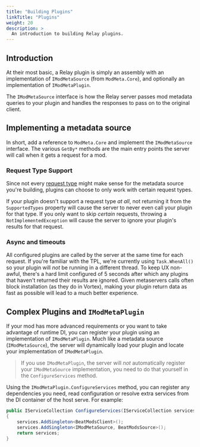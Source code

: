 ```yaml
---
title: "Building Plugins"
linkTitle: "Plugins"
weight: 20
description: >
  An introduction to building Relay plugins.
---
```


## Introduction

At their most basic, a Relay plugin is simply an assembly with an implementation of `IModMetaSource` (from `ModMeta.Core`), and optionally an implementation of `IModMetaPlugin`.

The `IModMetaSource` interface is how the Relay server passes mod metadata queries to your plugin and handles the responses to pass on to the original client.

## Implementing a metadata source

In short, add a reference to `ModMeta.Core` and implement the `IModMetaSource` interface. The various `GetBy*` methods are the main entry points the server will call when it gets a request for a mod.

### Request Type Support

Since not every [request type](/docs/developer/modmeta/#request-types) might make sense for the metadata source you're building, plugins can choose to only work with certain request types.

If your plugin doesn't support a request type *at all*, not returning it from the `SupportedTypes` property will cause the server to never even call your plugin for that type. If you only want to skip *certain* requests, throwing a `NotImplementedException` will cause the server to ignore your plugin's results for that request.

### Async and timeouts

All configured plugins are called by the server at the same time for each request. If you're familiar with the TPL, we're currently using `Task.WhenAll()` so your plugin will *not* be running in a different thread. To keep UX non-awful, there's a hard limit configured of 5 seconds after which any plugins that haven't returned their results are ignored. Given metaservers calls often block installation (as they do in Vortex), making your plugin return data as fast as possible will lead to a much better experience.

## Complex Plugins and `IModMetaPlugin`

If your mod has more advanced requirements or you want to take advantage of runtime DI, you can register your plugin using an implementation of `IModMetaPlugin`. Much like a metadata source (`IModMetaSource`), the server will dynamically load your plugin and locate your implementation of `IModMetaPlugin`.

> If you use `IModMetaPlugin`, the server will *not* automatically register your `IModMetaSource` implementation, you need to do that yourself in the `ConfigureServices` method.

Using the `IModMetaPlugin.ConfigureServices` method, you can register any dependencies you need, read configuration or resolve extra services from the DI container of the host serve. For example:

```csharp
public IServiceCollection ConfigureServices(IServiceCollection services, IConfiguration configuration)
{
    services.AddSingleton<BeatModsClient>();
    services.AddSingleton<IModMetaSource, BeatModsSource>();
    return services;
}
```
